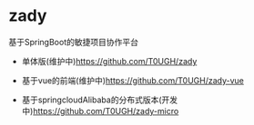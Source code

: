 # zady
基于SpringBoot的敏捷项目协作平台

- 单体版(维护中)<https://github.com/T0UGH/zady>

- 基于vue的前端(维护中)<https://github.com/T0UGH/zady-vue>

- 基于springcloudAlibaba的分布式版本(开发中)<https://github.com/T0UGH/zady-micro>
